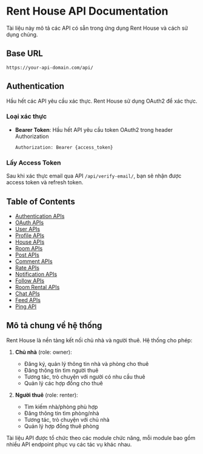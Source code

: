 # Rent House API Documentation

Tài liệu này mô tả các API có sẵn trong ứng dụng Rent House và cách sử dụng chúng.

## Base URL

```
https://your-api-domain.com/api/
```

## Authentication

Hầu hết các API yêu cầu xác thực. Rent House sử dụng OAuth2 để xác thực. 

### Loại xác thực

- **Bearer Token**: Hầu hết API yêu cầu token OAuth2 trong header Authorization
  ```
  Authorization: Bearer {access_token}
  ```

### Lấy Access Token

Sau khi xác thực email qua API `/api/verify-email/`, bạn sẽ nhận được access token và refresh token.

## Table of Contents

- [Authentication APIs](authentication_apis.md)
- [OAuth APIs](oauth_apis.md)
- [User APIs](user_apis.md)
- [Profile APIs](profile_apis.md)
- [House APIs](house_apis.md)
- [Room APIs](room_apis.md)
- [Post APIs](post_apis.md)
- [Comment APIs](comment_apis.md)
- [Rate APIs](rate_apis.md)
- [Notification APIs](notification_apis.md)
- [Follow APIs](follow_apis.md)
- [Room Rental APIs](room_rental_apis.md)
- [Chat APIs](chat_apis.md)
- [Feed APIs](feed_apis.md)
- [Ping API](ping_apis.md)

## Mô tả chung về hệ thống

Rent House là nền tảng kết nối chủ nhà và người thuê. Hệ thống cho phép:

1. **Chủ nhà** (role: owner):
   - Đăng ký, quản lý thông tin nhà và phòng cho thuê
   - Đăng thông tin tìm người thuê
   - Tương tác, trò chuyện với người có nhu cầu thuê
   - Quản lý các hợp đồng cho thuê

2. **Người thuê** (role: renter):
   - Tìm kiếm nhà/phòng phù hợp
   - Đăng thông tin tìm phòng/nhà
   - Tương tác, trò chuyện với chủ nhà
   - Quản lý hợp đồng thuê phòng

Tài liệu API được tổ chức theo các module chức năng, mỗi module bao gồm nhiều API endpoint phục vụ các tác vụ khác nhau.
